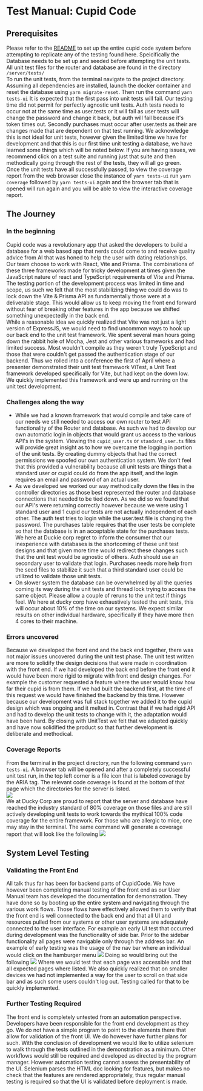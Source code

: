# Test Manual: Cupid Code
## Prerequisites
Please refer to the [README](../README.md) to set up the entire cupid code system before attempting to replicate any of the testing found here. Speicifically the Database needs to be set up and seeded before attempting the unit tests.  
All unit test files for the router and database are found in the directory `/server/tests/`  
To run the unit tests, from the terminal navigate to the project directory. Assuming all dependencies are installed, launch the docker container and reset the database using `yarn migrate-reset`. Then run the command `yarn tests-ui` It is expected that the first pass into unit tests will fail. Our testing time did not permit for perfectly agnostic unit tests. Auth tests needs to occur not at the same time as user.tests or it will fail as user tests will change the password and change it back, but auth will fail because it's token times out. Secondly purchases must occur after user.tests as their are changes made that are dependent on that test running. We acknowledge this is not ideal for unit tests, however given the limited time we have for development and that this is our first time unit testing a database, we have learned some things which will be noted below. If you are having issues, we recommend click on a test suite and running just that suite and then methodically going through the rest of the tests, they will all go green.   
Once the unit tests have all successfully passed, to view the coverage report from the web browser close the instance of `yarn tests-ui` run `yarn coverage` followed by `yarn tests-ui` again and the browser tab that is opened will run again and you will be able to view the interactive coverage report.
## The Journey
### In the beginning
Cupid code was a revolutionary app that asked the developers to build a database for a web based app that nerds could come to and receive quality advice from AI that was honed to help the user with dating relationships. Our team choose to work with React, Vite and Prisma. The combinations of these three frameworks made for tricky development at times given the JavaScript nature of react and TypeScript requirements of Vite and Prisma. The testing portion of the development process was limited in time and scope, us such we felt that the most stabilizing thing we could do was to lock down the Vite & Prisma API as fundamentally those were at a deliverable stage. This would allow us to keep moving the front end forward without fear of breaking other features in the app because we shifted something unexpectedly in the back end.  
While a reasonable idea we quickly realized that Vite was not just a light version of ExpressJS, we would need to find uncommon ways to hook up our back end to the unit test framework. We spent several man hours going down the rabbit hole of Mocha, Jest and other various frameworks and had limited success. Most wouldn't compile as they weren't truly TypeScript and those that were couldn't get passed the authentication stage of our backend. Thus we rolled into a conference the first of April where a presenter demonstrated their unit test framework ViTest, a Unit Test framework developed specifically for Vite, but had kept on the down low. We quickly implemented this framework and were up and running on the unit test development.
### Challenges along the way
- While we had a known framework that would compile and take care of our needs we still needed to access our own router to test API functionality of the Router and database. As such we had to develop our own automatic login in objects that would grant us access to the various API's in the system. Viewing the `cupid_user.ts` or `standard_user.ts` files will provide great insight as to how we overcame the logging in portion of the unit tests. By creating dummy objects that had the correct permissions we spoofed our own authentication system. We don't feel that this provided a vulnerability because all unit tests are things that a standard user or cupid could do from the app itself, and the login requires an email and password of an actual user.   
- As we developed we worked our way methodically down the files in the controller directories as those best represented the router and database connections that needed to be tied down. As we did so we found that our API's were returning correctly however because we were using 1 standard user and 1 cupid our tests are not actually independent of each other. The auth test tries to login while the user.test file is changing the password. The purchases table requires that the user tests be complete so that the database is in an acceptable state for the purchases tests. We here at Duckie corp regret to inform the consumer that our inexperience with databases is the shortcoming of these unit test designs and that given more time would redirect these changes such that the unit test would be agnostic of others. Auth should use an secondary user to validate that login. Purchases needs more help from the seed files to stabilize it such that a third standard user could be utilized to validate those unit tests. 
- On slower system the database can be overwhelmed by all the queries coming its way during the unit tests and thread lock trying to access the same object. Please allow a couple of reruns to the unit test if things feel. We here at ducky corp have exhaustively tested the unit tests, this will occur about 10% of the time on our systems. We expect similar results on other individual hardware, specifically if they have more then 4 cores to their machine. 
### Errors uncovered
Because we developed the front end and the back end together, there was not major issues uncovered during the unit test phase. The unit test written are more to solidify the design decisions that were made in coordination with the front end. If we had developed the back end before the front end it would have been more rigid to migrate with front end design changes. For example the customer requested a feature where the user would know how far their cupid is from them. If we had built the backend first, at the time of this request we would have finished the backend by this time. However because our development was full stack together we added it to the cupid design which was ongoing and it melted in. Contrast that if we had rigid API and had to develop the unit tests to change with it, the adaptation would have been hard. By closing with UnitTest we felt that we adapted quickly and have now solidified the product so that further development is deliberate and methodical. 
### Coverage Reports
From the terminal in the project directory, run the following command `yarn tests-ui`. A browser tab will be opened and after a completely successful unit test run, in the top left corner is a file icon that is labeled coverage by the ARIA tag. The relevant code coverage is found at the bottom of that page which the directories for the server is listed.   
![](images/LineCoverage.png)  
We at Ducky Corp are proud to report that the server and database have reached the industry standard of 80% coverage on those files and are still actively developing unit tests to work towards the mythical 100% code coverage for the entire framework.
For those who are allergic to mice, one may stay in the terminal. The same command will generate a coverage report that will look like the following
![](images/terminalCoverageReport.png)
## System Level Testing
### Validating the Front End
All talk thus far has been for backend parts of CupidCode. We have however been completing manual testing of the front end as our User Manual team has developed the documentation for demonstration. They have done so by booting up the entire system and navigating through the various work flows. Those flows have effectively allowed them to verify that the front end is well connected to the back end and that all UI and resources pulled from our systems or other user systems are adequately connected to the user interface. For example an early UI test that occurred during development was the functionality of side bar. Prior to the sidebar functionality all pages were navigable only through the address bar. An example of early testing was the usage of the nav bar where an individual would click on the hamburger menu
![](images/sidebarselect.png)
Doing so would bring out the following
![](images/sideBarFlyOut.png)
Where we would test that each page was accessible and that all expected pages where listed. We also quickly realized that on smaller devices we had not implemented a way for the user to scroll on that side bar and as such some users couldn't log out. Testing called for that to be quickly implemented. 
### Further Testing Required 
The front end is completely untested from an automation perspective. Developers have been responsible for the front end development as they go. We do not have a simple program to point to the elements there that allow for validation of the front UI. We do however have further plans for such. With the conclusion of development we would like to utilize selenium to walk through the tests outlined in the demonstration as a minimum. Other workflows would still be required and developed as directed by the program manager. However automation testing cannot assess the presentability of the UI. Selenium parses the HTML doc looking for features, but makes no check that the features are rendered appropriately, thus regular manual testing is required so that the UI is validated before deployment is made. 